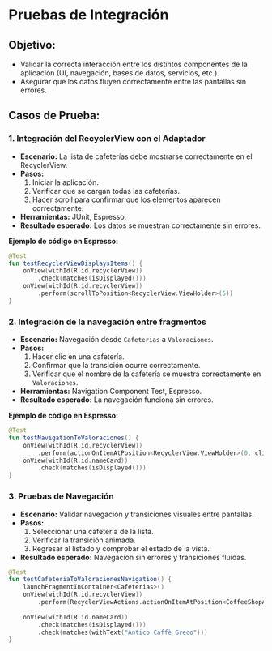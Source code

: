 # Pruebas de Integración

## **Objetivo:**
- Validar la correcta interacción entre los distintos componentes de la aplicación (UI, navegación, bases de datos, servicios, etc.).
- Asegurar que los datos fluyen correctamente entre las pantallas sin errores.

## **Casos de Prueba:**
### **1. Integración del RecyclerView con el Adaptador**
- **Escenario:** La lista de cafeterías debe mostrarse correctamente en el RecyclerView.
- **Pasos:**
  1. Iniciar la aplicación.
  2. Verificar que se cargan todas las cafeterías.
  3. Hacer scroll para confirmar que los elementos aparecen correctamente.
- **Herramientas:** JUnit, Espresso.
- **Resultado esperado:** Los datos se muestran correctamente sin errores.

**Ejemplo de código en Espresso:**
```kotlin
@Test
fun testRecyclerViewDisplaysItems() {
    onView(withId(R.id.recyclerView))
        .check(matches(isDisplayed()))
    onView(withId(R.id.recyclerView))
        .perform(scrollToPosition<RecyclerView.ViewHolder>(5))
}
```

### **2. Integración de la navegación entre fragmentos**
- **Escenario:** Navegación desde `Cafeterias` a `Valoraciones`.
- **Pasos:**
  1. Hacer clic en una cafetería.
  2. Confirmar que la transición ocurre correctamente.
  3. Verificar que el nombre de la cafetería se muestra correctamente en `Valoraciones`.
- **Herramientas:** Navigation Component Test, Espresso.
- **Resultado esperado:** La navegación funciona sin errores.

**Ejemplo de código en Espresso:**
```kotlin
@Test
fun testNavigationToValoraciones() {
    onView(withId(R.id.recyclerView))
        .perform(actionOnItemAtPosition<RecyclerView.ViewHolder>(0, click()))
    onView(withId(R.id.nameCard))
        .check(matches(isDisplayed()))
}
```

### **3. Pruebas de Navegación**
- **Escenario:** Validar navegación y transiciones visuales entre pantallas.
- **Pasos:**
  1. Seleccionar una cafetería de la lista.
  2. Verificar la transición animada.
  3. Regresar al listado y comprobar el estado de la vista.
- **Resultado esperado:** Navegación sin errores y transiciones fluidas.

```kotlin
@Test
fun testCafeteriaToValoracionesNavigation() {
    launchFragmentInContainer<Cafeterias>()
    onView(withId(R.id.recyclerView))
        .perform(RecyclerViewActions.actionOnItemAtPosition<CoffeeShopAdapter.CoffeeShopViewHolder>(0, click()))
    
    onView(withId(R.id.nameCard))
        .check(matches(isDisplayed()))
        .check(matches(withText("Antico Caffè Greco")))
}
```
